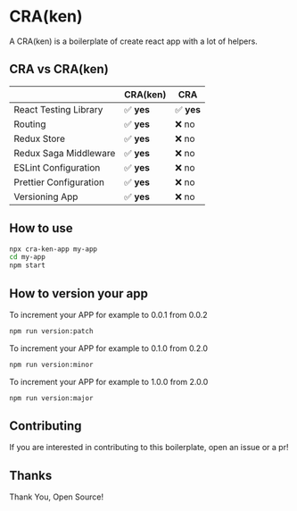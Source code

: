# CRA(ken)

A CRA(ken) is a boilerplate of create react app with a lot of helpers.

## CRA vs CRA(ken)

|                        | CRA(ken)   | CRA        |
| ---------------------- | ---------- | ---------- |
| React Testing Library  | ✅ **yes** | ✅ **yes** |
| Routing                | ✅ **yes** | ❌ no      |
| Redux Store            | ✅ **yes** | ❌ no      |
| Redux Saga Middleware  | ✅ **yes** | ❌ no      |
| ESLint Configuration   | ✅ **yes** | ❌ no      |
| Prettier Configuration | ✅ **yes** | ❌ no      |
| Versioning App         | ✅ **yes** | ❌ no      |

## How to use

```sh
npx cra-ken-app my-app
cd my-app
npm start
```

## How to version your app

To increment your APP for example to 0.0.1 from 0.0.2

```sh
npm run version:patch
```

To increment your APP for example to 0.1.0 from 0.2.0

```sh
npm run version:minor
```

To increment your APP for example to 1.0.0 from 2.0.0

```sh
npm run version:major
```

## Contributing

If you are interested in contributing to this boilerplate, open an issue or a pr!

## Thanks

Thank You, Open Source!
